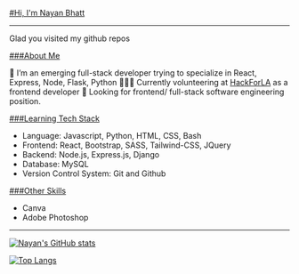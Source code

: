 [#Hi, I'm Nayan Bhatt](https://github.com/freaky4wrld#-hi-im--nayan-bhatt)
<hr>
Glad you visited my github repos

[###About Me](https://github.com/freaky4wrld#about-me)

🌱 I’m an emerging full-stack developer trying to specialize in React, Express, Node, Flask, Python
👩🏻‍💻 Currently volunteering at [HackForLA](https://www.hackforla.org) as a frontend developer
🚀 Looking for frontend/ full-stack software engineering position.

 [###Learning Tech Stack](https://github.com/freaky4wrld#tech-stack)

 - Language: Javascript, Python, HTML, CSS, Bash
 - Frontend: React, Bootstrap, SASS, Tailwind-CSS, JQuery
 - Backend: Node.js, Express.js, Django
 - Database: MySQL
 - Version Control System: Git and Github

[###Other Skills](https://github.com/freaky4wrld#other-skills)

- Canva
- Adobe Photoshop

<hr>

[![Nayan's GitHub stats](https://github-readme-stats.vercel.app/api?username=freaky4wrld&show_icons=true&theme=transparent&hide_rank=true)](https://github.com/anuraghazra/github-readme-stats)

[![Top Langs](https://github-readme-stats.vercel.app/api/top-langs/?username=freaky4wrld&layout=donut&theme=transparent)](https://github.com/anuraghazra/github-readme-stats)
